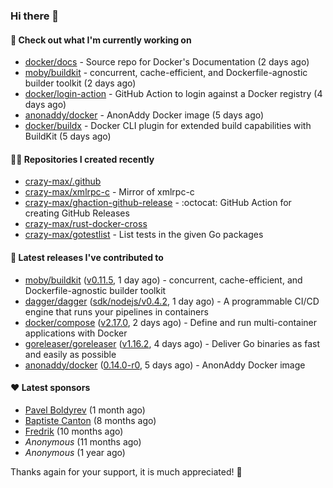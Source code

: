 ### Hi there 👋

#### 👷 Check out what I'm currently working on

- [docker/docs](https://github.com/docker/docs) - Source repo for Docker&#39;s Documentation (2 days ago)
- [moby/buildkit](https://github.com/moby/buildkit) - concurrent, cache-efficient, and Dockerfile-agnostic builder toolkit (2 days ago)
- [docker/login-action](https://github.com/docker/login-action) - GitHub Action to login against a Docker registry (4 days ago)
- [anonaddy/docker](https://github.com/anonaddy/docker) - AnonAddy Docker image (5 days ago)
- [docker/buildx](https://github.com/docker/buildx) - Docker CLI plugin for extended build capabilities with BuildKit (5 days ago)

#### 👨‍💻 Repositories I created recently

- [crazy-max/.github](https://github.com/crazy-max/.github)
- [crazy-max/xmlrpc-c](https://github.com/crazy-max/xmlrpc-c) - Mirror of xmlrpc-c
- [crazy-max/ghaction-github-release](https://github.com/crazy-max/ghaction-github-release) - :octocat: GitHub Action for creating GitHub Releases
- [crazy-max/rust-docker-cross](https://github.com/crazy-max/rust-docker-cross)
- [crazy-max/gotestlist](https://github.com/crazy-max/gotestlist) - List tests in the given Go packages

#### 🚀 Latest releases I've contributed to

- [moby/buildkit](https://github.com/moby/buildkit) ([v0.11.5](https://github.com/moby/buildkit/releases/tag/v0.11.5), 1 day ago) - concurrent, cache-efficient, and Dockerfile-agnostic builder toolkit
- [dagger/dagger](https://github.com/dagger/dagger) ([sdk/nodejs/v0.4.2](https://github.com/dagger/dagger/releases/tag/sdk/nodejs/v0.4.2), 1 day ago) - A programmable CI/CD engine that runs your pipelines in containers
- [docker/compose](https://github.com/docker/compose) ([v2.17.0](https://github.com/docker/compose/releases/tag/v2.17.0), 2 days ago) - Define and run multi-container applications with Docker
- [goreleaser/goreleaser](https://github.com/goreleaser/goreleaser) ([v1.16.2](https://github.com/goreleaser/goreleaser/releases/tag/v1.16.2), 4 days ago) - Deliver Go binaries as fast and easily as possible
- [anonaddy/docker](https://github.com/anonaddy/docker) ([0.14.0-r0](https://github.com/anonaddy/docker/releases/tag/0.14.0-r0), 5 days ago) - AnonAddy Docker image

#### ❤️ Latest sponsors
- [Pavel Boldyrev](https://github.com/bpg) (1 month ago)
- [Baptiste Canton](https://github.com/batmac) (8 months ago)
- [Fredrik](https://github.com/fredrikscode) (10 months ago)
- _Anonymous_ (11 months ago)
- _Anonymous_ (1 year ago)

Thanks again for your support, it is much appreciated! 🙏
